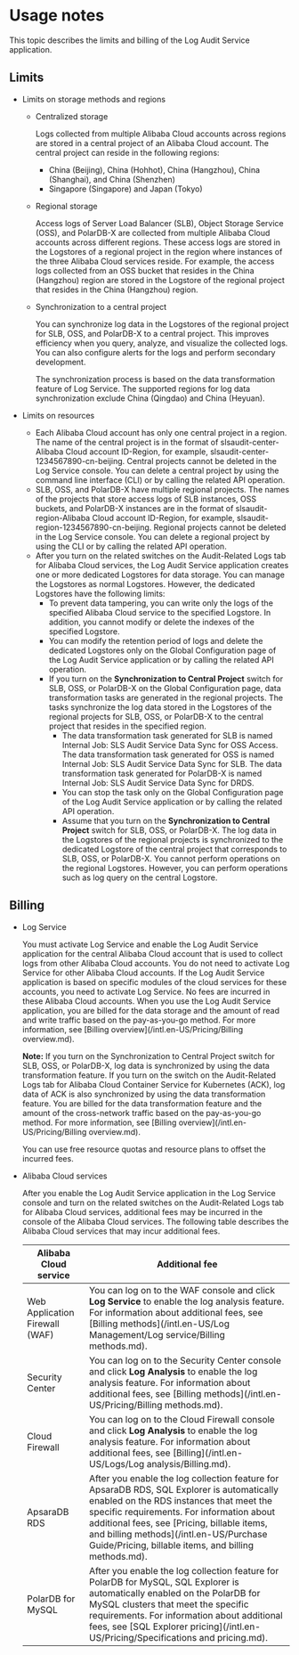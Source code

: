 # Usage notes

This topic describes the limits and billing of the Log Audit Service application.

## Limits

-   Limits on storage methods and regions
    -   Centralized storage

        Logs collected from multiple Alibaba Cloud accounts across regions are stored in a central project of an Alibaba Cloud account. The central project can reside in the following regions:

        -   China \(Beijing\), China \(Hohhot\), China \(Hangzhou\), China \(Shanghai\), and China \(Shenzhen\)
        -   Singapore \(Singapore\) and Japan \(Tokyo\)
    -   Regional storage

        Access logs of Server Load Balancer \(SLB\), Object Storage Service \(OSS\), and PolarDB-X are collected from multiple Alibaba Cloud accounts across different regions. These access logs are stored in the Logstores of a regional project in the region where instances of the three Alibaba Cloud services reside. For example, the access logs collected from an OSS bucket that resides in the China \(Hangzhou\) region are stored in the Logstore of the regional project that resides in the China \(Hangzhou\) region.

    -   Synchronization to a central project

        You can synchronize log data in the Logstores of the regional project for SLB, OSS, and PolarDB-X to a central project. This improves efficiency when you query, analyze, and visualize the collected logs. You can also configure alerts for the logs and perform secondary development.

        The synchronization process is based on the data transformation feature of Log Service. The supported regions for log data synchronization exclude China \(Qingdao\) and China \(Heyuan\).

-   Limits on resources
    -   Each Alibaba Cloud account has only one central project in a region. The name of the central project is in the format of slsaudit-center-Alibaba Cloud account ID-Region, for example, slsaudit-center-1234567890-cn-beijing. Central projects cannot be deleted in the Log Service console. You can delete a central project by using the command line interface \(CLI\) or by calling the related API operation.
    -   SLB, OSS, and PolarDB-X have multiple regional projects. The names of the projects that store access logs of SLB instances, OSS buckets, and PolarDB-X instances are in the format of slsaudit-region-Alibaba Cloud account ID-Region, for example, slsaudit-region-1234567890-cn-beijing. Regional projects cannot be deleted in the Log Service console. You can delete a regional project by using the CLI or by calling the related API operation.
    -   After you turn on the related switches on the Audit-Related Logs tab for Alibaba Cloud services, the Log Audit Service application creates one or more dedicated Logstores for data storage. You can manage the Logstores as normal Logstores. However, the dedicated Logstores have the following limits:
        -   To prevent data tampering, you can write only the logs of the specified Alibaba Cloud service to the specified Logstore. In addition, you cannot modify or delete the indexes of the specified Logstore.
        -   You can modify the retention period of logs and delete the dedicated Logstores only on the Global Configuration page of the Log Audit Service application or by calling the related API operation.
        -   If you turn on the **Synchronization to Central Project** switch for SLB, OSS, or PolarDB-X on the Global Configuration page, data transformation tasks are generated in the regional projects. The tasks synchronize the log data stored in the Logstores of the regional projects for SLB, OSS, or PolarDB-X to the central project that resides in the specified region.
            -   The data transformation task generated for SLB is named Internal Job: SLS Audit Service Data Sync for OSS Access. The data transformation task generated for OSS is named Internal Job: SLS Audit Service Data Sync for SLB. The data transformation task generated for PolarDB-X is named Internal Job: SLS Audit Service Data Sync for DRDS.
            -   You can stop the task only on the Global Configuration page of the Log Audit Service application or by calling the related API operation.
            -   Assume that you turn on the **Synchronization to Central Project** switch for SLB, OSS, or PolarDB-X. The log data in the Logstores of the regional projects is synchronized to the dedicated Logstore of the central project that corresponds to SLB, OSS, or PolarDB-X. You cannot perform operations on the regional Logstores. However, you can perform operations such as log query on the central Logstore.

## Billing

-   Log Service

    You must activate Log Service and enable the Log Audit Service application for the central Alibaba Cloud account that is used to collect logs from other Alibaba Cloud accounts. You do not need to activate Log Service for other Alibaba Cloud accounts. If the Log Audit Service application is based on specific modules of the cloud services for these accounts, you need to activate Log Service. No fees are incurred in these Alibaba Cloud accounts. When you use the Log Audit Service application, you are billed for the data storage and the amount of read and write traffic based on the pay-as-you-go method. For more information, see [Billing overview](/intl.en-US/Pricing/Billing overview.md).

    **Note:** If you turn on the Synchronization to Central Project switch for SLB, OSS, or PolarDB-X, log data is synchronized by using the data transformation feature. If you turn on the switch on the Audit-Related Logs tab for Alibaba Cloud Container Service for Kubernetes \(ACK\), log data of ACK is also synchronized by using the data transformation feature. You are billed for the data transformation feature and the amount of the cross-network traffic based on the pay-as-you-go method. For more information, see [Billing overview](/intl.en-US/Pricing/Billing overview.md).

    You can use free resource quotas and resource plans to offset the incurred fees.

-   Alibaba Cloud services

    After you enable the Log Audit Service application in the Log Service console and turn on the related switches on the Audit-Related Logs tab for Alibaba Cloud services, additional fees may be incurred in the console of the Alibaba Cloud services. The following table describes the Alibaba Cloud services that may incur additional fees.

    |Alibaba Cloud service|Additional fee|
    |---------------------|--------------|
    |Web Application Firewall \(WAF\)|You can log on to the WAF console and click **Log Service** to enable the log analysis feature. For information about additional fees, see [Billing methods](/intl.en-US/Log Management/Log service/Billing methods.md).|
    |Security Center|You can log on to the Security Center console and click **Log Analysis** to enable the log analysis feature. For information about additional fees, see [Billing methods](/intl.en-US/Pricing/Billing methods.md).|
    |Cloud Firewall|You can log on to the Cloud Firewall console and click **Log Analysis** to enable the log analysis feature. For information about additional fees, see [Billing](/intl.en-US/Logs/Log analysis/Billing.md).|
    |ApsaraDB RDS|After you enable the log collection feature for ApsaraDB RDS, SQL Explorer is automatically enabled on the RDS instances that meet the specific requirements. For information about additional fees, see [Pricing, billable items, and billing methods](/intl.en-US/Purchase Guide/Pricing, billable items, and billing methods.md).|
    |PolarDB for MySQL|After you enable the log collection feature for PolarDB for MySQL, SQL Explorer is automatically enabled on the PolarDB for MySQL clusters that meet the specific requirements. For information about additional fees, see [SQL Explorer pricing](/intl.en-US/Pricing/Specifications and pricing.md).|


